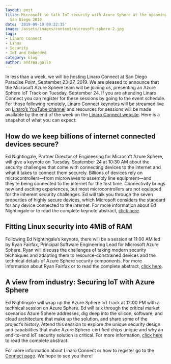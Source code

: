 ```yaml
---
layout: post
title: Microsoft to talk IoT security with Azure Sphere at the upcoming Linaro Connect
  San Diego 2019
date: '2019-09-10 09:22:35'
image: /assets/images/content/microsoft-sphere-2.jpg
tags:
- Linaro Connect
- Linux
- Security
- IoT and Embedded
category: blog
author: andrea.gallo
---
```


In less than a week, we will be hosting Linaro Connect at San Diego Paradise Point, September 23-27, 2019. We are pleased to announce that the Microsoft Azure Sphere team will be joining us, presenting an Azure Sphere IoT Track on Tuesday, September 24. If you are attending Linaro Connect you can register for these sessions by going to the event schedule. For those following remotely, Linaro Connect keynotes will be streamed live on [Linaro’s YouTube channel](https://www.youtube.com/LinaroOrg/live) and resources for sessions will be made available by the end of the week on the [Linaro Connect website](https://resources.linaro.org/). Here is a snapshot of what you can expect:

## How do we keep billions of internet connected devices secure?

Ed Nightingale, Partner Director of Engineering for Microsoft Azure Sphere, will give a keynote on Tuesday, September 24 at 10:30 AM about the security challenges that come with connecting devices to the internet and what it takes to connect them securely. Billions of devices rely on microcontrollers—from microwaves to assembly line equipment—and they’re being connected to the internet for the first time. Connectivity brings new and exciting experiences, but most microcontrollers are not equipped for the inherent security challenges. Ed will talk you through the seven properties of highly secure devices, which Microsoft considers the standard for any device connected to the internet. For more information about Ed Nightingale or to read the complete keynote abstract, [click here](https://linaroconnectsandiego.sched.com/event/SwpH/san19-200k2-keynote-securing-the-billions-of-devices-around-us?iframe=no).

## Fitting Linux security into 4MiB of RAM

Following Ed Nightingale’s keynote, there will be a session at 11:00 AM led by Ryan Fairfax, Principal Software Engineering Lead for Microsoft Azure Sphere. Ryan will discuss the challenges of taking modern security techniques and adapting them to resource-constrained devices and the technical details of Azure Sphere security components. For more information about Ryan Fairfax or to read the complete abstract, [click here](https://linaroconnectsandiego.sched.com/event/SufQ/san19-210-azure-sphere-fitting-linux-security-into-4-mib-of-ram).

## A view from industry: Securing IoT with Azure Sphere

Ed Nightingale will wrap up the Azure Sphere IoT track at 12:00 PM with a technical session on Azure Sphere. Ed will talk through the critical market scenarios Azure Sphere addresses, dig deep into the silicon, software, and cloud architecture that make up the solution, and share some of the project’s history. Attend this session to explore the unique security design and capabilities that make Azure Sphere-certified chips unique and why an end-to-end IoT security solution is critical. For more information, [click here](https://linaroconnectsandiego.sched.com/event/SufT/san19-216-a-view-from-industry-securing-iot-with-azure-sphere) to read the complete abstract.

For more information about Linaro Connect or how to register go to the [Connect page](/connect/). We hope to see you there!